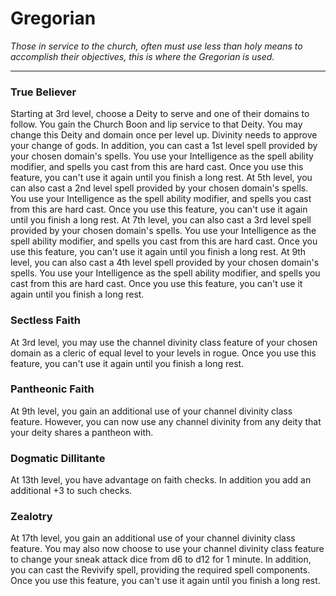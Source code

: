 Gregorian
=========

_Those in service to the church, often must use less than holy means to accomplish their objectives, this is where the Gregorian is used._

* * *

### True Believer

Starting at 3rd level, choose a Deity to serve and one of their domains to follow. You gain the Church Boon and lip service to that Deity. You may change this Deity and domain once per level up. Divinity needs to approve your change of gods. In addition, you can cast a 1st level spell provided by your chosen domain's spells. You use your Intelligence as the spell ability modifier, and spells you cast from this are hard cast. Once you use this feature, you can't use it again until you finish a long rest.  At 5th level, you can also cast a 2nd level spell provided by your chosen domain's spells. You use your Intelligence as the spell ability modifier, and spells you cast from this are hard cast. Once you use this feature, you can't use it again until you finish a long rest.  At 7th level, you can also cast a 3rd level spell provided by your chosen domain's spells. You use your Intelligence as the spell ability modifier, and spells you cast from this are hard cast. Once you use this feature, you can't use it again until you finish a long rest.  At 9th level, you can also cast a 4th level spell provided by your chosen domain's spells. You use your Intelligence as the spell ability modifier, and spells you cast from this are hard cast. Once you use this feature, you can't use it again until you finish a long rest. 

### Sectless Faith

At 3rd level, you may use the channel divinity class feature of your chosen domain as a cleric of equal level to your levels in rogue. Once you use this feature, you can't use it again until you finish a long rest. 

### Pantheonic Faith

At 9th level, you gain an additional use of your channel divinity class feature. However, you can now use any channel divinity from any deity that your deity shares a pantheon with. 

### Dogmatic Dillitante

At 13th level, you have advantage on faith checks. In addition you add an additional +3 to such checks. 

### Zealotry

At 17th level, you gain an additional use of your channel divinity class feature. You may also now choose to use your channel divinity class feature to change your sneak attack dice from d6 to d12 for 1 minute. In addition, you can cast the Revivify spell, providing the required spell components. Once you use this feature, you can't use it again until you finish a long rest.

